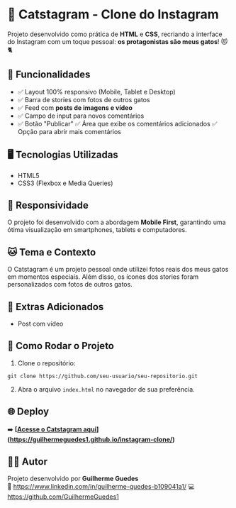 
# 🐾 Catstagram - Clone do Instagram

Projeto desenvolvido como prática de **HTML** e **CSS**, recriando a interface do Instagram com um toque pessoal: **os protagonistas são meus gatos**! 😻🐈

## 🚀 Funcionalidades
- ✅ Layout 100% responsivo (Mobile, Tablet e Desktop)
- ✅ Barra de stories com fotos de outros gatos
- ✅ Feed com **posts de imagens e vídeo**
- ✅ Campo de input para novos comentários
- ✅ Botão "Publicar"
  ✅ Área que exibe os comentários adicionados
  ✅ Opção para abrir mais comentários

## 🖥️ Tecnologias Utilizadas
- HTML5
- CSS3 (Flexbox e Media Queries)

## 📱 Responsividade
O projeto foi desenvolvido com a abordagem **Mobile First**, garantindo uma ótima visualização em smartphones, tablets e computadores.

## 🐱 Tema e Contexto
O Catstagram é um projeto pessoal onde utilizei fotos reais dos meus gatos em momentos especiais. Além disso, os ícones dos stories foram personalizados com fotos de outros gatos.

## 🎥 Extras Adicionados
- Post com vídeo

## 📂 Como Rodar o Projeto
1. Clone o repositório:
```
git clone https://github.com/seu-usuario/seu-repositorio.git
```
2. Abra o arquivo `index.html` no navegador de sua preferência.

## 🌐 Deploy

➡️ **[[Acesse o Catstagram aqui](https://seu-usuario.github.io/seu-repositorio/)](https://guilhermeguedes1.github.io/instagram-clone/)**


## 👨‍💻 Autor
Projeto desenvolvido por **Guilherme Guedes**  
💼 https://www.linkedin.com/in/guilherme-guedes-b109041a1/ 
💻 https://github.com/GuilhermeGuedes1
